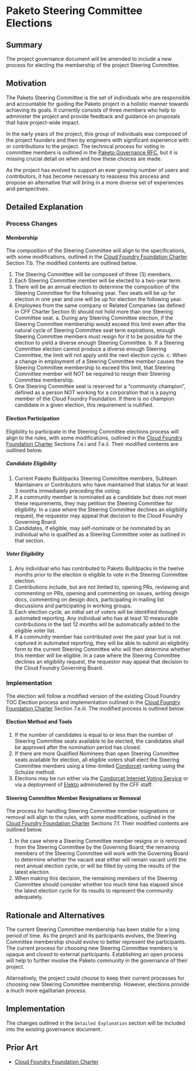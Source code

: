 # Paketo Steering Committee Elections

## Summary

The project governance document will be amended to include a new process for
electing the membership of the project Steering Committee.

## Motivation

The Paketo Steering Committee is the set of individuals who are responsible and
accountable for guiding the Paketo project in a holistic manner towards
achieving its goals. It currently consists of three members who help to
administer the project and provide feedback and guidance on proposals that have
project-wide impact.

In the early years of the project, this group of individuals was composed of
the project founders and then by engineers with significant experience with or
contributions to the project. The technical process for voting in committee
members is outlined in the [Paketo Governance
RFC](https://github.com/paketo-buildpacks/rfcs/blob/main/text/0002-governance.md),
but it is missing crucial detail on when and how these choices are made.

As the project has evolved to support an ever growing number of users and
contributors, it has become necessary to reassess this process and propose an
alternative that will bring in a more diverse set of experiences and
perspectives.

## Detailed Explanation

### Process Changes

#### Membership

The composition of the Steering Committee will align to the specifications,
with some modifications, outlined in the [Cloud Foundry Foundation Charter][CFF
Charter] Section 7.b. The modified contents are outlined below.

1. The Steering Committee will be composed of three (3) members.
2. Each Steering Committee member will be elected to a two-year term.
3. There will be an annual election to determine the composition of the
   Steering Committee for the following year. Two seats will be up for election
   in one year and one will be up for election the following year.
4. Employees from the same company or Related Companies (as defined in CFF
   Charter Section 9) should not hold more than one Steering Committee seat.
   a. During any Steering Committee election, if the Steering Committee
      membership would exceed this limit even after the natural cycle of Steering
      Committee seat term expirations, enough Steering Committee members must
      resign for it to be possible for the election to yield a diverse enough
      Steering Committee.
   b. If a Steering Committee election cannot produce a diverse enough Steering
      Committee, the limit will not apply until the next election cycle.
   c. When a change in employment of a Steering Committee member causes the
      Steering Committee membership to exceed this limit, that Steering Committee
      member will NOT be required to resign their Steering Committee membership.
5. One Steering Committee seat is reserved for a “community champion”, defined
   as a person NOT working for a corporation that is a paying member of the
   Cloud Foundry Foundation. If there is no champion candidate in a given
   election, this requirement is nullified.

#### Election Participation

Eligibility to participate in the Steering Committee elections process will
align to the rules, with some modifications, outlined in the [Cloud Foundry
Foundation Charter][CFF Charter] Sections 7.e.i and 7.e.ii. Their modified
contents are outlined below.

##### Candidate Eligibility

1. Current Paketo Buildpacks Steering Committee members, Subteam Maintainers or
   Contributors who have maintained that status for at least 3 months
   immediately preceding the voting.
2. If a community member is nominated as a candidate but does not meet these
   requirements, they may petition the Steering Committee for eligibility. In a
   case where the Steering Committee declines an eligibility request, the
   requestor may appeal that decision to the Cloud Foundry Governing Board.
3. Candidates, if eligible, may self-nominate or be nominated by an individual
   who is qualified as a Steering Committee voter as outlined in that section.

##### Voter Eligibility

1. Any individual who has contributed to Paketo Buildpacks in the twelve months
   prior to the election is eligible to vote in the Steering Committee
   election.
2. Contributions include, but are not limited to, opening PRs, reviewing and
   commenting on PRs, opening and commenting on issues, writing design docs,
   commenting on design docs, participating in mailing list discussions and
   participating in working groups.
3. Each election cycle, an initial set of voters will be identified through
   automated reporting. Any individual who has at least 10 measurable
   contributions in the last 12 months will be automatically added to the
   eligible voter list.
4. If a community member has contributed over the past year but is not captured
   in automated reporting, they will be able to submit an eligibility form to
   the current Steering Committee who will then determine whether this member
   will be eligible. In a case where the Steering Committee declines an
   eligibility request, the requestor may appeal that decision to the Cloud
   Foundry Governing Board.

### Implementation

The election will follow a modified version of the existing Cloud Foundry TOC
Election process and implementation outlined in the [Cloud Foundry Foundation
Charter][CFF Charter] Section 7.e.iii. The modified process is outlined below.

#### Election Method and Tools

1. If the number of candidates is equal to or less than the number of Steering
   Committee seats available to be elected, the candidates shall be approved
   after the nomination period has closed.
2. If there are more Qualified Nominees than open Steering Committee seats
   available for election, all eligible voters shall elect the Steering
   Committee members using a time-limited
   [Condorcet](https://civs.cs.cornell.edu/rp.html) ranking using the Schulze
   method.
3. Elections may be run either via the [Condorcet Internet Voting
   Service](https://civs1.civs.us/) or via a deployment of
   [Elekto](https://elekto.dev/) administered by the CFF staff.

#### Steering Committee Member Resignations or Removal

The process for handling Steering Committee member resignations or removal will
align to the rules, with some modifications, outlined in the [Cloud Foundry
Foundation Charter][CFF Charter] Sections 7.f. Their modified contents are
outlined below.

1. In the case where a Steering Committee member resigns or is removed from the
   Steering Committee by the Governing Board, the remaining members of the
   Steering Committee will work with the Governing Board to determine whether
   the vacant seat either will remain vacant until the next annual election
   cycle, or will be filled by using the results of the latest election.
2. When making this decision, the remaining members of the Steering Committee
   should consider whether too much time has elapsed since the latest election
   cycle for its results to represent the community adequately.

## Rationale and Alternatives

The current Steering Committee membership has been stable for a long period of
time. As the project and its participants evolves, the Steering Committee
membership should evolve to better represent the participants. The current
process for choosing new Steering Committee members is opaque and closed to
external participants. Establishing an open process will help to further
involve the Paketo community in the governance of their project.

Alternatively, the project could choose to keep their current processes for
choosing new Steering Committee membership. However, elections provide a much
more egalitarian process.

## Implementation

The changes outlined in the `Detailed Explanation` section will be included
into the existing governance document.

## Prior Art

* [Cloud Foundry Foundation Charter][CFF Charter]

[CFF Charter]: https://github.com/cloudfoundry/community/blob/1b04e46796bb6f21c16ef7498b9fd099eec455a4/governing-board/charter.md

